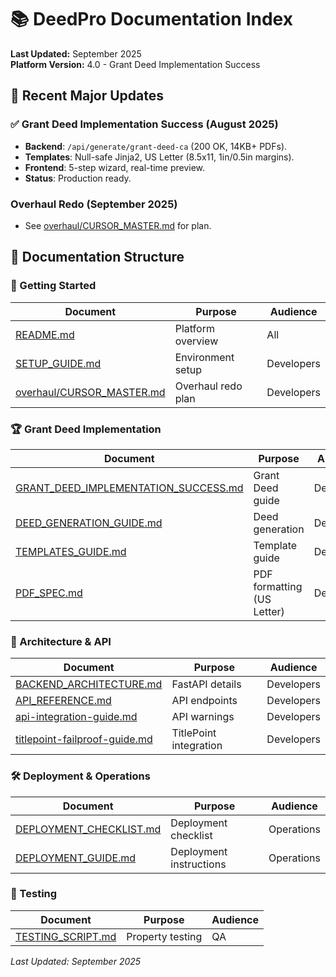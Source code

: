 # 📚 DeedPro Documentation Index

**Last Updated:** September 2025  
**Platform Version:** 4.0 - Grant Deed Implementation Success  

## 🌟 Recent Major Updates

### ✅ Grant Deed Implementation Success (August 2025)
- **Backend**: `/api/generate/grant-deed-ca` (200 OK, 14KB+ PDFs).
- **Templates**: Null-safe Jinja2, US Letter (8.5x11, 1in/0.5in margins).
- **Frontend**: 5-step wizard, real-time preview.
- **Status**: Production ready.

### Overhaul Redo (September 2025)
- See [overhaul/CURSOR_MASTER.md](./overhaul/CURSOR_MASTER.md) for plan.

## 📖 Documentation Structure

### 🚀 Getting Started
| Document | Purpose | Audience |
|----------|---------|----------|
| [README.md](./README.md) | Platform overview | All |
| [SETUP_GUIDE.md](./SETUP_GUIDE.md) | Environment setup | Developers |
| [overhaul/CURSOR_MASTER.md](./overhaul/CURSOR_MASTER.md) | Overhaul redo plan | Developers |

### 🏆 Grant Deed Implementation
| Document | Purpose | Audience |
|----------|---------|----------|
| [GRANT_DEED_IMPLEMENTATION_SUCCESS.md](./GRANT_DEED_IMPLEMENTATION_SUCCESS.md) | Grant Deed guide | Developers |
| [DEED_GENERATION_GUIDE.md](./DEED_GENERATION_GUIDE.md) | Deed generation | Developers |
| [TEMPLATES_GUIDE.md](./TEMPLATES_GUIDE.md) | Template guide | Developers |
| [PDF_SPEC.md](./PDF_SPEC.md) | PDF formatting (US Letter) | Developers |

### 🔧 Architecture & API
| Document | Purpose | Audience |
|----------|---------|----------|
| [BACKEND_ARCHITECTURE.md](./BACKEND_ARCHITECTURE.md) | FastAPI details | Developers |
| [API_REFERENCE.md](./API_REFERENCE.md) | API endpoints | Developers |
| [api-integration-guide.md](./api-integration-guide.md) | API warnings | Developers |
| [titlepoint-failproof-guide.md](./titlepoint-failproof-guide.md) | TitlePoint integration | Developers |

### 🛠 Deployment & Operations
| Document | Purpose | Audience |
|----------|---------|----------|
| [DEPLOYMENT_CHECKLIST.md](./DEPLOYMENT_CHECKLIST.md) | Deployment checklist | Operations |
| [DEPLOYMENT_GUIDE.md](./DEPLOYMENT_GUIDE.md) | Deployment instructions | Operations |

### 🧪 Testing
| Document | Purpose | Audience |
|----------|---------|----------|
| [TESTING_SCRIPT.md](./TESTING_SCRIPT.md) | Property testing | QA |

*Last Updated: September 2025*